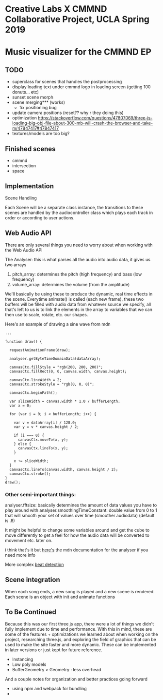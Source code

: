 # Creative Labs X CMMND Collaborative Project, UCLA Spring 2019
# Music visualizer for the CMMND EP

## TODO
  - superclass for scenes that handles the postprocessing 
  - display loading text under cmmnd logo in loading screen (getting 100 donuts... etc)
  - sunset scene morph
  - scene merging*** (works)
    - fix positioning bug
  - update camera positions (reset?? why r they doing this)
  - optimization 
  https://stackoverflow.com/questions/47807069/three-js-loading-big-obj-file-about-300-mb-will-crash-the-browser-and-take-m/47847417#47847417
  - textures/models are too big? 

## Finished scenes
  - cmmnd  
  - intersection 
  - space
  


## Implementation
Scene Handling 

Each Scene will be a separate class instance, the transitions to these scenes are
handled by the audiocontroller class which plays each track in order or according to user actions.


## Web Audio API 
There are only several things you need to worry about when working with the Web Audio API

The Analyser: this is what parses all the audio into audio data, it gives us two arrays

  1. pitch_array: determines the pitch (high frequency) and bass (low frequency)
  2. volume_array: determines the volume (from the amplitude)

We'll basically be using these to produce the dynamic, real time effects in the scene. Everytime animate() is called (each new frame), these two buffers will be filled with audio data from whatever source we specify, all that's left to us is to link the elements in the array to variables that we can then use to scale, rotate, etc. our shapes.

Here's an example of drawing a sine wave from mdn

```
...

function draw() {

  requestAnimationFrame(draw);

  analyser.getByteTimeDomainData(dataArray);

  canvasCtx.fillStyle = "rgb(200, 200, 200)";
  canvasCtx.fillRect(0, 0, canvas.width, canvas.height);

  canvasCtx.lineWidth = 2;
  canvasCtx.strokeStyle = "rgb(0, 0, 0)";

  canvasCtx.beginPath();

  var sliceWidth = canvas.width * 1.0 / bufferLength;
  var x = 0;

  for (var i = 0; i < bufferLength; i++) {

    var v = dataArray[i] / 128.0;
    var y = v * canvas.height / 2;

    if (i === 0) {
      canvasCtx.moveTo(x, y);
    } else {
      canvasCtx.lineTo(x, y);
    }

    x += sliceWidth;
  }
  canvasCtx.lineTo(canvas.width, canvas.height / 2);
  canvasCtx.stroke();
}
draw();

```

### Other semi-important things: 

analyser.fftsize: basically determines the amount of data values you have to play around with 
analyser.smoothingTimeConstant: double value from 0 to 1 that will smooth your set of values over time (smoother audiodata) (default is .8)

It might be helpful to change some variables around and get the cube to move differently to get a feel for how 
the audio data will be converted to movement etc. later on.

i think that's it but [here's](https://developer.mozilla.org/en-US/docs/Web/API/AnalyserNode) the mdn documentation for the analyser if you need more info 

More complex [beat detection](http://joesul.li/van/beat-detection-using-web-audio/)


## Scene integration
When each song ends, a new song is played and a new scene is rendered. 
Each scene is an object  with init and animate functions

## To Be Continued
Because this was our first three.js app, there were a lot of things we didn't fully implement due to time and performance. 
With this in mind, these are some of the features + optimizations we learned about when working on the project, 
researching three.js, and exploring the field of graphics that can be used to make the site faster and more dynamic. 
These can be implemented in later versions or just kept for future reference.  

- Instancing 
- Low poly models
- BufferGeometry > Geometry : less overhead 

And a couple notes for organization and better practices going forward
- using npm and webpack for bundling
- 